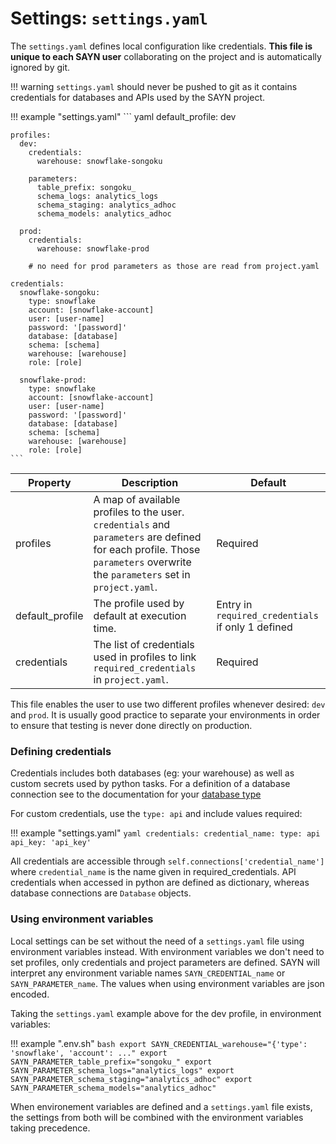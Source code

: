 # Settings: `settings.yaml`

The `settings.yaml` defines local configuration like credentials. **This file is unique to each SAYN user**
collaborating on the project and is automatically ignored by git.

!!! warning
    `settings.yaml` should never be pushed to git as it contains credentials for
    databases and APIs used by the SAYN project.

!!! example "settings.yaml"
    ``` yaml
    default_profile: dev

    profiles:
      dev:
        credentials:
          warehouse: snowflake-songoku

        parameters:
          table_prefix: songoku_
          schema_logs: analytics_logs
          schema_staging: analytics_adhoc
          schema_models: analytics_adhoc

      prod:
        credentials:
          warehouse: snowflake-prod

        # no need for prod parameters as those are read from project.yaml

    credentials:
      snowflake-songoku:
        type: snowflake
        account: [snowflake-account]
        user: [user-name]
        password: '[password]'
        database: [database]
        schema: [schema]
        warehouse: [warehouse]
        role: [role]

      snowflake-prod:
        type: snowflake
        account: [snowflake-account]
        user: [user-name]
        password: '[password]'
        database: [database]
        schema: [schema]
        warehouse: [warehouse]
        role: [role]
    ```

| Property | Description | Default |
| -------- | ----------- | -------- |
| profiles | A map of available profiles to the user. `credentials` and `parameters` are defined for each profile. Those `parameters` overwrite the `parameters` set in `project.yaml`. | Required |
| default_profile | The profile used by default at execution time. | Entry in `required_credentials` if only 1 defined |
| credentials | The list of credentials used in profiles to link `required_credentials` in `project.yaml`. | Required |

This file enables the user to use two different profiles whenever desired: `dev` and `prod`. It is
usually good practice to separate your environments in order to ensure that testing is never done directly
on production.

### Defining credentials

Credentials includes both databases (eg: your warehouse) as well as custom secrets used by python tasks.
For a definition of a database connection see to the documentation for your
[database type](../databases/overview.md)

For custom credentials, use the `type: api` and include values required:

!!! example "settings.yaml"
    ```yaml
    credentials:
      credential_name:
        type: api
        api_key: 'api_key'
    ```

All credentials are accessible through `self.connections['credential_name']` where `credential_name` is the
name given in required_credentials. API credentials when accessed in python are defined as dictionary,
whereas database connections are `Database` objects.

### Using environment variables

Local settings can be set without the need of a `settings.yaml` file using environment variables instead.
With environment variables we don't need to set profiles, only credentials and project parameters are
defined. SAYN will interpret any environment variable names `SAYN_CREDENTIAL_name` or `SAYN_PARAMETER_name`.
The values when using environment variables are json encoded.

Taking the `settings.yaml` example above for the dev profile, in environment variables:

!!! example ".env.sh"
    ```bash
    export SAYN_CREDENTIAL_warehouse="{'type': 'snowflake', 'account': ..."
    export SAYN_PARAMETER_table_prefix="songoku_"
    export SAYN_PARAMETER_schema_logs="analytics_logs"
    export SAYN_PARAMETER_schema_staging="analytics_adhoc"
    export SAYN_PARAMETER_schema_models="analytics_adhoc"
    ```

When environement variables are defined and a `settings.yaml` file exists, the settings from both will
be combined with the environment variables taking precedence.
